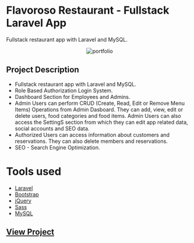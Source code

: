 # Flavoroso Restaurant - Fullstack Laravel App

Fullstack restaurant app with Laravel and MySQL.

<p align="center"><img src="http://alexticovschi.com/portfolio/flavoroso.jpg" alt="portfolio" title="Flavoroso Restaurant App">
</p>

## Project Description

-   Fullstack restaurant app with Laravel and MySQL.
-   Role Based Authorization Login System.
-   Dashboard Section for Employees and Admins.
-   Admin Users can perform CRUD (Create, Read, Edit or Remove Menu Items) Operations from Admin Dasboard. They can add, view, edit or delete users, food categories and food items. Admin Users can also access the SettingS section from which they can edit app related data, social accounts and SEO data.
-   Authorized Users can access information about customers and reservations.
    They can also delete members and reservations.
-   SEO - Search Engine Optimization.

# Tools used

-   [Laravel](https://laravel.com/)
-   [Bootstrap](https://getbootstrap.com/)
-   [jQuery](https://jquery.com/)
-   [Sass](https://sass-lang.com/)
-   [MySQL](https://www.mysql.com/)

## [View Project](http://flavoroso.herokuapp.com/)
